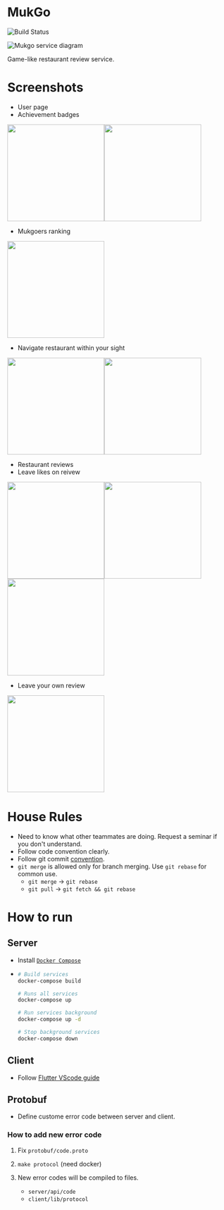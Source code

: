 # MukGo

![Build Status](http://redshore.asuscomm.com:8081/buildStatus/icon?job=MukGo%2Frelease)

![Mukgo service diagram](./data/Mukgo%20service%20diagram.png)

Game-like restaurant review service.

# Screenshots

- User page
- Achievement badges

<img src="./data/screenshots/user_page.png" width="220"><img src="./data/screenshots/achievement_badge.png" width="220">

- Mukgoers ranking

<img src="./data/screenshots/ranking.png" width="220">

- Navigate restaurant within your sight

<img src="./data/screenshots/map_page.png" width="220"><img src="./data/screenshots/map_tapped.png" width="220">

- Restaurant reviews
- Leave likes on reivew

<img src="./data/screenshots/restaurant_reviews.png" width="220"><img src="./data/screenshots/filtering_sorting.png" width="220"><img src="./data/screenshots/review_page.png" width="220">

- Leave your own review

<img src="./data/screenshots/review_post.png" width="220">

# House Rules

- Need to know what other teammates are doing. Request a seminar if you don't
  understand.
- Follow code convention clearly.
- Follow git commit [convention](https://djkeh.github.io/articles/How-to-write-a-git-commit-message-kor/).
- `git merge` is allowed only for branch merging. Use `git rebase` for
  common use.
  - `git merge` → `git rebase`
  - `git pull` → `git fetch && git rebase`

# How to run

## Server

- Install [`Docker Compose`](https://docs.docker.com/compose/install/)
- ```sh
  # Build services
  docker-compose build

  # Runs all services
  docker-compose up

  # Run services background
  docker-compose up -d

  # Stop background services
  docker-compose down
  ```

## Client

- Follow [Flutter VScode guide](https://flutter.dev/docs/get-started/test-drive?tab=vscode)

## Protobuf

- Define custome error code between server and client.

### How to add new error code

1. Fix `protobuf/code.proto`

2. `make protocol` (need docker)

3. New error codes will be compiled to files.
   - `server/api/code`
   - `client/lib/protocol`